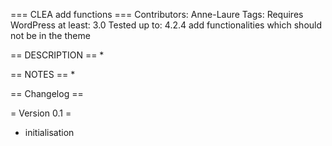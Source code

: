 === CLEA add functions ===
Contributors: Anne-Laure
Tags: 
Requires WordPress at least: 3.0
Tested up to: 4.2.4
add functionalities which should not be in the theme


== DESCRIPTION ==
* 

== NOTES ==
* 

== Changelog ==


= Version 0.1 =
* initialisation 